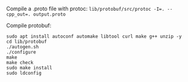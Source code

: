 Compile a .proto file with protoc:
```lib/protobuf/src/protoc -I=. --cpp_out=. output.proto```

Compile protobuf:
```
sudo apt install autoconf automake libtool curl make g++ unzip -y
cd lib/protobuf
./autogen.sh
./configure
make
make check
sudo make install
sudo ldconfig
```

